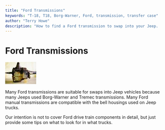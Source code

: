```yaml
---
title: "Ford Transmissions"
keywords: "T-18, T18, Borg-Warner, Ford, transmission, transfer case"
author: "Terry Howe"
description: "How to find a Ford transmission to swap into your Jeep.  Ford trucks are plentiful and many use heavy duty drive train components suitable for swaps into Jeep trucks."
---
```

# Ford Transmissions

[![Unconverted 2WD Ford T-18](../../../img/transmission/upgrades/fordt18/ford2wdt18_.jpg)](../../../img/transmission/upgrades/fordt18/ford2wdt18.jpg)

Many Ford transmissions are suitable for swaps into Jeep vehicles because many Jeeps used Borg-Warner and Tremec transmissions. Many Ford manual transmissions are compatible with the bell housings used on Jeep trucks.

Our intention is not to cover Ford drive train components in detail, but just provide some tips on what to look for in what trucks.